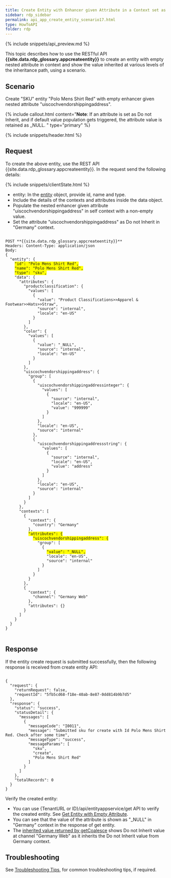 ```yaml
---
title: Create Entity with Enhancer given Attribute in a Context set as Do Not Inherit - Inheritance
sidebar: rdp_sidebar
permalink: api_app_create_entity_scenario17.html
type: HowToAPI
folder: rdp
---
```


{% include snippets/api_preview.md %}

This topic describes how to use the RESTful API **{{site.data.rdp_glossary.appcreateentity}}** to create an entity with empty nested attribute in context and show the value inherited at various levels of the inheritance path, using a scenario. 

## Scenario

Create "SKU" entity "Polo Mens Shirt Red" with empty enhancer given nested attribute "uiscochvendorshippingaddress".

{% include callout.html content="**Note**:
If an attribute is set as Do not Inherit, and if default value population gets triggered, the attribute value is retained as _NULL.
" type="primary" %}

{% include snippets/header.html %}

## Request

To create the above entity, use the REST API {{site.data.rdp_glossary.appcreateentity}}. In the request send the following details:
  
{% include snippets/clientState.html %}
* entity: In the [entity](api_entity_object_structure.html) object, provide id, name and type. 
* Include the details of the contexts and attributes inside the data object.
* Populate the nested enhancer given attribute "uiscochvendorshippingaddress" in self context with a non-empty value.
* Set the attribute "uiscochvendorshippingaddress" as Do not Inherit in "Germany" context.

<pre>
<code>
POST **{{site.data.rdp_glossary.appcreateentity}}**
Headers: Content-Type: application/json
Body:
{
  "entity": {
    <span style="background-color: #FFFF00">"id": "Polo Mens Shirt Red",</span>
    <span style="background-color: #FFFF00">"name": "Polo Mens Shirt Red",</span>
    <span style="background-color: #FFFF00">"type": "sku",</span>
    "data": {
      "attributes": {
        "productclassification": {
          "values": [
            {
              "value": "Product Classifications>>Apparel & Footwear>>Hats>>Straw",
              "source": "internal",
              "locale": "en-US"
            }
          ]
        },
        "color": {
          "values": [
            {
              "value": "_NULL",
              "source": "internal",
              "locale": "en-US"
            }
          ]
        },
        "uiscochvendorshippingaddress": {
          "group": [
            {
              "uiscochvendorshippingaddressinteger": {
                "values": [
                  {
                    "source": "internal",
                    "locale": "en-US",
                    "value": "999999"
                  }
                ]
              },
              "locale": "en-US",
              "source": "internal"
            },
            {
              "uiscochvendorshippingaddressstring": {
                "values": [
                  {
                    "source": "internal",
                    "locale": "en-US",
                    "value": "address"
                  }
                ]
              },
              "locale": "en-US",
              "source": "internal"
            }
          ]
        }
      },
      "contexts": [
        {
          "context": {
            "country": "Germany"
          },
          <span style="background-color: #FFFF00">"attributes": {</span>
            <span style="background-color: #FFFF00">"uiscochvendorshippingaddress": {</span>
              "group": [
                {
                  <span style="background-color: #FFFF00">"value": "_NULL",</span>
                  "locale": "en-US",
                  "source": "internal"
                }
              ]
            }
          }
        },
        {
          "context": {
            "channel": "Germany Web"
          },
          "attributes": {}
        }
      ]
    }
  }
}
</code>
</pre>

## Response

If the entity create request is submitted successfully, then the following response is received from create entity API:

<pre><code>
{
  "request": {
    "returnRequest": false,
    "requestId": "5fb5cd68-f18e-40ab-8e87-0dd814b9b7d5"
  },
  "response": {
    "status": "success",
    "statusDetail": {
      "messages": [
        {
          "messageCode": "I0011",
          "message": "Submitted sku for create with Id Polo Mens Shirt Red. Check after some time",
          "messageType": "success",
          "messageParams": [
            "sku",
            "create",
            "Polo Mens Shirt Red"
          ]
        }
      ]
    },
    "totalRecords": 0
  }
}
</code></pre> 

Verify the created entity:<br>
* You can use {TenantURL or ID}/api/entityappservice/get API to verify the created entity. See [Get Entity with Empty Attribute](api_app_get_entity_scenario27.html).
* You can see that the value of the attribute is shown as "_NULL" in "Germany" context in the response of get entity.
* The [inherited value returned by getCoalesce](api_get_data_coalesce_scenario5.html) shows Do not Inherit value at channel "Germany Web" as it inherits the Do not Inherit value from Germany context.

## Troubleshooting

See [Troubleshooting Tips](api_troubleshooting_tips.html), for common troubleshooting tips, if required.
